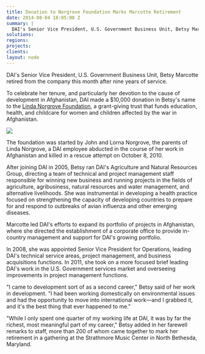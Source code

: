 ```yaml
---
title: Donation to Norgrove Foundation Marks Marcotte Retirement
date: 2014-08-04 18:05:00 Z
summary: |
  DAI's Senior Vice President, U.S. Government Business Unit, Betsy Marcotte retired from the company this month after nine years of service.
solutions:
regions:
projects:
clients:
layout: node
---
```

DAI's Senior Vice President, U.S. Government Business Unit, Betsy Marcotte retired from the company this month after nine years of service.

To celebrate her tenure, and particularly her devotion to the cause of development in Afghanistan, DAI made a $10,000 donation in Betsy's name to the [Linda Norgrove Foundation][1], a grant-giving trust that funds education, health, and childcare for women and children affected by the war in Afghanistan.

![][2]

The foundation was started by John and Lorna Norgrove, the parents of Linda Norgrove, a DAI employee abducted in the course of her work in Afghanistan and killed in a rescue attempt on October 8, 2010.

After joining DAI in 2005, Betsy ran DAI's Agriculture and Natural Resources Group, directing a team of technical and project management staff responsible for winning new business and running projects in the fields of agriculture, agribusiness, natural resources and water management, and alternative livelihoods. She was instrumental in developing a health practice focused on strengthening the capacity of developing countries to prepare for and respond to outbreaks of avian influenza and other emerging diseases.

Marcotte led DAI's efforts to expand its portfolio of projects in Afghanistan, where she directed the establishment of a corporate office to provide in-country management and support for DAI's growing portfolio.

In 2008, she was appointed Senior Vice President for Operations, leading DAI's technical service areas, project management, and business acquisitions functions. In 2011, she took on a more focused brief leading DAI's work in the U.S. Government services market and overseeing improvements in project management functions.

"I came to development sort of as a second career," Betsy said of her work in development. "I had been working domestically on environmental issues and had the opportunity to move into international work—and I grabbed it, and it's the best thing that ever happened to me."

"While I only spent one quarter of my working life at DAI, it was by far the richest, most meaningful part of my career," Betsy added in her farewell remarks to staff, more than 200 of whom came together to mark her retirement in a gathering at the Strathmore Music Center in North Bethesda, Maryland.

[1]: http://www.lindanorgrovefoundation.org/
[2]: /assets/images/news/JimBetsy.jpg
